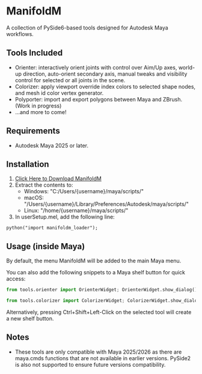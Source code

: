 # ManifoldM

A collection of PySide6-based tools designed for Autodesk Maya workflows.

## Tools Included
- Orienter: interactively orient joints with control over Aim/Up axes, world-up
  direction, auto-orient secondary axis, manual tweaks and
  visibility control for selected or all joints in the scene.
- Colorizer: apply viewport override index colors to selected shape
  nodes, and mesh id color vertex generator.
- Polyporter: import and export polygons between Maya and ZBrush. (Work in progress)
- ...and more to come!

## Requirements
- Autodesk Maya 2025 or later.

## Installation

1. [Click Here to Download ManifoldM](https://github.com/manifold-minded/manifoldm/releases/download/v0.1.0/manifoldm-0.1.0.zip)
2. Extract the contents to:
    - Windows: "C:/Users/{username}/maya/scripts/"
    - macOS: "/Users/{username}/Library/Preferences/Autodesk/maya/scripts/"
    - Linux: "/home/{username}/maya/scripts/"
3. In userSetup.mel, add the following line:

```mel
python("import manifoldm_loader");
```

## Usage (inside Maya)
By default, the menu ManifoldM will be added to the main Maya menu.

You can also add the following snippets to a Maya shelf button for quick access:

```python
from tools.orienter import OrienterWidget; OrienterWidget.show_dialog()
```
```python
from tools.colorizer import ColorizerWidget; ColorizerWidget.show_dialog()
```

Alternatively, pressing Ctrl+Shift+Left-Click on the selected tool will create a new shelf button.


## Notes
 
- These tools are only compatible with Maya 2025/2026 as there are maya.cmds functions that are not available
  in earlier versions. PySide2 is also not supported to ensure future versions compatibility.
